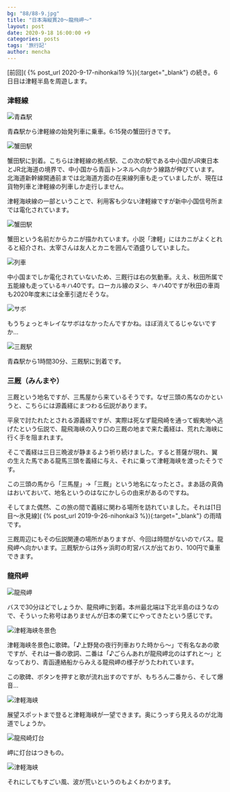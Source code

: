 ```yaml
---
bg: "88/88-9.jpg"
title: "日本海縦貫20～龍飛岬～"
layout: post
date: 2020-9-18 16:00:00 +9
categories: posts
tags: '旅行記'
author: mencha
---
```


[前回]( {% post_url 2020-9-17-nihonkai19 %}){:target="_blank"} の続き。6日目は津軽半島を周遊します。 

### 津軽線

![青森駅](https://drive.google.com/uc?export=view&id=1HRiiR9NzMCP41w_Ta8DAdNCmjbnkC7zy)

<!--more-->
青森駅から津軽線の始発列車に乗車。6:15発の蟹田行きです。

![蟹田駅](https://drive.google.com/uc?export=view&id=1TTlwsmTqp728jVxZKe7DXadgq8lq53Lc)

蟹田駅に到着。こちらは津軽線の拠点駅、この次の駅である中小国がJR東日本とJR北海道の境界で、中小国から青函トンネルへ向かう線路が伸びています。北海道新幹線開通前までは北海道方面の在来線列車も走っていましたが、現在は貨物列車と津軽線の列車しか走行しません。

津軽海峡線の一部ということで、利用客も少ない津軽線ですが新中小国信号所までは電化されています。

![蟹田駅](https://drive.google.com/uc?export=view&id=1WE3XtJyvfzTUT8aUx21_-V6XdPe16jZ-)

蟹田という名前だからカニが描かれています。小説「津軽」にはカニがよくとれると紹介され、太宰さんは友人とカニを囲んで酒盛りしていました。

![列車](https://drive.google.com/uc?export=view&id=1RQwM2lIKCupMbeImyJiS-ZMRQHoLjjhp)

中小国までしか電化されていないため、三厩行は右の気動車。ええ、秋田所属で五能線も走っているキハ40です。ローカル線のヌシ、キハ40ですが秋田の車両も2020年度末には全車引退だそうな。

![サボ](https://drive.google.com/uc?export=view&id=1LKLbrCbTc0Anw9CMh-C4EqrtGO-KevPu)

もうちょっとキレイなサボはなかったんですかね。ほぼ消えてるじゃないですか…

![三厩駅](https://drive.google.com/uc?export=view&id=13awoEl7i7JtMFr30gmSJm49wuxA1lVkI)

青森駅から1時間30分、三厩駅に到着です。

### 三厩（みんまや）

三厩という地名ですが、三馬屋から来ているそうです。なぜ三頭の馬なのかというと、こちらには源義経にまつわる伝説があります。

平泉で討たれたとされる源義経ですが、実際は死なず龍飛崎を通って蝦夷地へ逃げたという伝説で、龍飛海峡の入り口の三厩の地まで来た義経は、荒れた海峡に行く手を阻まれます。

そこで義経は三日三晩波が静まるよう祈り続けました。すると菩薩が現れ、翼の生えた馬である龍馬三頭を義経に与え、それに乗って津軽海峡を渡ったそうです。

この三頭の馬から「三馬屋」→「三厩」という地名になったとさ。まあ話の真偽はおいておいて、地名というのはなにかしらの由来があるのですね。

そしてまた偶然、この旅の間で義経に関わる場所を訪れていました。それは[1日目～氷見線]( {% post_url 2019-9-26-nihonkai3 %}){:target="_blank"} の雨晴です。

三厩周辺にもその伝説関連の場所がありますが、今回は時間がないのでパス。龍飛岬へ向かいます。三厩駅からは外ヶ浜町の町営バスが出ており、100円で乗車できます。

### 龍飛岬

![龍飛岬](https://drive.google.com/uc?export=view&id=1zZSyG-l93SusPJJpd1nX3GDEVO1gPJDc)

バスで30分ほどでしょうか、龍飛岬に到着。本州最北端は下北半島のほうなので、そういった称号はありませんが日本の果てにやってきたという感じです。

![津軽海峡冬景色](https://drive.google.com/uc?export=view&id=1G3sorpDr96ShAewOSVcUY855K9mHzkXO)

津軽海峡冬景色に歌碑。「♪上野発の夜行列車おりた時から～」で有名なあの歌ですが、それは一番の歌詞、二番は「♪ごらんあれが龍飛岬北のはずれと～」となっており、青函連絡船からみえる龍飛岬の様子がうたわれています。

この歌碑、ボタンを押すと歌が流れ出すのですが、もちろん二番から、そして爆音…

![津軽海峡](https://drive.google.com/uc?export=view&id=1xDLK2SekXvgnrj0I6U6SmPAUNmJGjNHQ)

展望スポットまで登ると津軽海峡が一望できます。奥にうっすら見えるのが北海道でしょうか。

![龍飛崎灯台](https://drive.google.com/uc?export=view&id=10UUcNKxU5sE4VP4Y1Ek4LQf_ZpukM4wx)

岬に灯台はつきもの。

![津軽海峡](https://drive.google.com/uc?export=view&id=1CKXGzlgeEy-OU9d-d4mSqHm0aIrPuIFJ)

それにしてもすごい風、波が荒いというのもよくわかります。